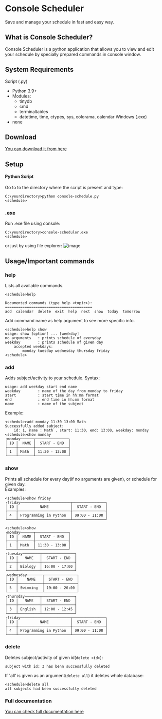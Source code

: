 # Console Scheduler
Save and manage your schedule in fast and easy way.
## What is Console Scheduler?
Console Scheduler is a python application that allows you to view and edit your schedule by specially prepared commands in console window.
## System Requirements
Script (.py)
* Python 3.9+
* Modules:
  * tinydb
  * cmd
  * terminaltables
  * datetime, time, ctypes, sys, colorama, calendar
Windows (.exe)
* none
## Download
[You can download it from here](https://github.com/RedRabel99/Console-Schedule/releases/tag/v0.5)
## Setup
#### Python Script
Go to to the directory where the script is present and type:
```console
C:\yourdirectory>python console-schedule.py
<schedule>
```
### .exe
Run .exe file using console:
```console
C:\yourdirectory>console-scheduler.exe
<schedule>
```
or just by using file explorer:
![image](https://user-images.githubusercontent.com/72413391/112042299-a4dfc780-8b47-11eb-8703-636d8c4820b3.png)

## Usage/Important commands
### help
Lists all available commands.
```console
<schedule>help

Documented commands (type help <topic>):
========================================
add  calendar  delete  exit  help  next  show  today  tomorrow
```
Add command name as help argument to see more specific info.
```console
<schedule>help show
usage: show [option] ... [weekday]
no arguments   : prints schedule of everyday
weekday        : prints schedule of given day
    accepted weekdays:
        monday tuesday wednesday thursday friday
<schedule>
```
### add
Adds subject/activity to your schedule.
Syntax:
```add subject to schedule
usage: add weekday start end name
weekday        : name of the day from monday to friday
start          : start time in hh:mm format
end            : end time in hh:mm format
name           : name of the subject
```
Example:
```console
<schedule>add monday 11:30 13:00 Math
Successfully added subject:
    id: 1, name : Math , start: 11:30, end: 13:00, weekday: monday
<schedule>show monday
┌monday──────┬───────────────┐
│ ID │  NAME │  START - END  │
├────┼───────┼───────────────┤
│ 1  │ Math  │ 11:30 - 13:00 │
└────┴───────┴───────────────┘
```
### show
Prints all schedule for every day(if no arguments are given), or schedule for given day.</br>Examples:
```console
<schedule>show friday
┌friday───────────────────────┬───────────────┐
│ ID │          NAME          │  START - END  │
├────┼────────────────────────┼───────────────┤
│ 4  │ Programming in Python  │ 09:00 - 11:00 │
└────┴────────────────────────┴───────────────┘
```
```console
<schedule>show
┌monday──────┬───────────────┐
│ ID │  NAME │  START - END  │
├────┼───────┼───────────────┤
│ 1  │ Math  │ 11:30 - 13:00 │
└────┴───────┴───────────────┘
┌tuesday────────┬───────────────┐
│ ID │   NAME   │  START - END  │
├────┼──────────┼───────────────┤
│ 2  │ Biology  │ 16:00 - 17:00 │
└────┴──────────┴───────────────┘
┌wednesday───────┬───────────────┐
│ ID │    NAME   │  START - END  │
├────┼───────────┼───────────────┤
│ 5  │ Swimming  │ 19:00 - 20:00 │
└────┴───────────┴───────────────┘
┌thursday───────┬───────────────┐
│ ID │   NAME   │  START - END  │
├────┼──────────┼───────────────┤
│ 3  │ English  │ 12:00 - 12:45 │
└────┴──────────┴───────────────┘
┌friday───────────────────────┬───────────────┐
│ ID │          NAME          │  START - END  │
├────┼────────────────────────┼───────────────┤
│ 4  │ Programming in Python  │ 09:00 - 11:00 │
└────┴────────────────────────┴───────────────┘
```
### delete 
Deletes subject/activity of given id(```delete <id>```):
```console<schedule>delete 3
subject with id: 3 has benn successfully deleted
```
If 'all' is given as an argument(```delete all```) it deletes whole database:
```console
<schedule>delete all
all subjects had been successfully deleted
```
### Full documentation
[You can check full documentation here](DOC/documentation.md)
